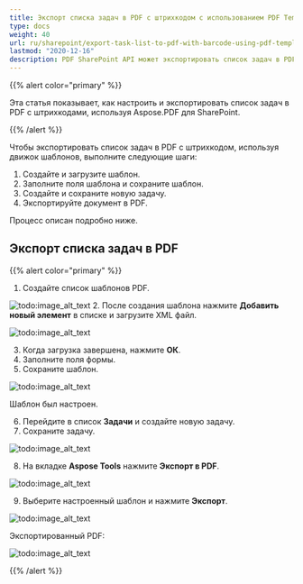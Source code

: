 ```yaml
---
title: Экспорт списка задач в PDF с штрихкодом с использованием PDF Template Engine
type: docs
weight: 40
url: ru/sharepoint/export-task-list-to-pdf-with-barcode-using-pdf-template-engine/
lastmod: "2020-12-16"
description: PDF SharePoint API может экспортировать список задач в PDF с штрихкодом с использованием PDF Template Engine.
---
```


{{% alert color="primary" %}}

Эта статья показывает, как настроить и экспортировать список задач в PDF с штрихкодами, используя Aspose.PDF для SharePoint.

{{% /alert %}}

Чтобы экспортировать список задач в PDF с штрихкодом, используя движок шаблонов, выполните следующие шаги:

1. Создайте и загрузите шаблон.
1. Заполните поля шаблона и сохраните шаблон.
1. Создайте и сохраните новую задачу.
1. Экспортируйте документ в PDF.

Процесс описан подробно ниже.

## **Экспорт списка задач в PDF**

{{% alert color="primary" %}}

1. Создайте список шаблонов PDF.

![todo:image_alt_text](export-task-list-to-pdf-with-barcode-using-pdf-template-engine_1.png)
2. После создания шаблона нажмите **Добавить новый элемент** в списке и загрузите XML файл.

![todo:image_alt_text](export-task-list-to-pdf-with-barcode-using-pdf-template-engine_2.png)

3. Когда загрузка завершена, нажмите **ОК**.
4. Заполните поля формы.
5. Сохраните шаблон.

![todo:image_alt_text](export-task-list-to-pdf-with-barcode-using-pdf-template-engine_3.png)

Шаблон был настроен.

6. Перейдите в список **Задачи** и создайте новую задачу.
7. Сохраните задачу.

![todo:image_alt_text](export-task-list-to-pdf-with-barcode-using-pdf-template-engine_4.png)

8. На вкладке **Aspose Tools** нажмите **Экспорт в PDF**.

![todo:image_alt_text](export-task-list-to-pdf-with-barcode-using-pdf-template-engine_5.png)

9. Выберите настроенный шаблон и нажмите **Экспорт**.

![todo:image_alt_text](export-task-list-to-pdf-with-barcode-using-pdf-template-engine_6.png)

Экспортированный PDF:

![todo:image_alt_text](export-task-list-to-pdf-with-barcode-using-pdf-template-engine_7.png)

{{% /alert %}}